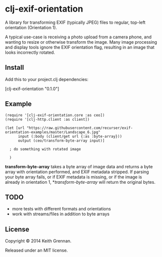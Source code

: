 # clj-exif-orientation

A library for transforming EXIF (typically JPEG) files to regular, top-left orientation (Orientation 1).

A typical use-case is receiving a photo upload from a camera phone, and wanting to resize or otherwise transform
the image.  Many image processing and display tools ignore the EXIF orientation flag, resulting in an image that looks
incorrectly rotated.

## Install

Add this to your project.clj dependencies:

[clj-exif-orientation "0.1.0"]

## Example

    (require '[clj-exif-orientation.core :as ceo])
    (require '[clj-http.client :as client])

    (let [url "https://raw.githubusercontent.com/recurser/exif-orientation-examples/master/Landscape_6.jpg"
          input (:body (client/get url {:as :byte-array}))
          output (ceo/transform-byte-array input)]
      
      ; do something with rotated image
      
      )

**transform-byte-array** takes a byte array of image data and returns a byte array with orientation performed, and EXIF 
metadata stripped.  If parsing your byte array fails, or if EXIF metadata is missing, or if the image is already in 
orientation 1, **transform-byte-array* will return the original bytes.

## TODO

* more tests with different formats and orientations
* work with streams/files in addition to byte arrays

## License

Copyright © 2014 Keith Grennan.

Released under an MIT license.
